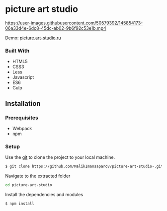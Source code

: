 # picture art studio

https://user-images.githubusercontent.com/50579392/145854173-06a33d4e-6dc8-45dc-ab02-9b6f92c53e1b.mp4

Demo: [picture.art-studio.ru](https://picture-art-studio.netlify.app/)

### Built With
- HTML5
- CSS3
- Less
- Javascript
- ES6
- Gulp 

## Installation
### Prerequisites
- Webpack 
- npm

### Setup
Use the [git](https://git-scm.com/downloads) to clone the project to your local machine.
```sh
$ git clone https://github.com/MalikImansaparov/picture-art-studio-.git
```

Navigate to the extracted folder
```sh 
cd picture-art-studio
```

Install the dependencies and modules
```sh
$ npm install
```

